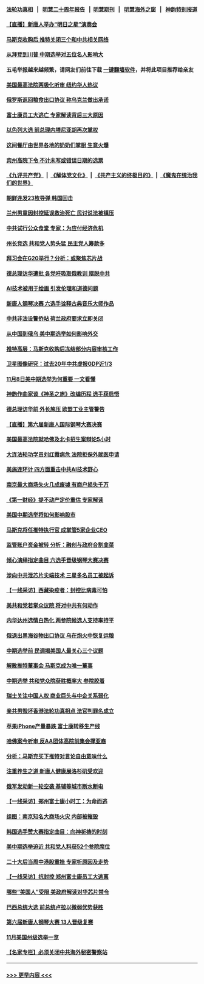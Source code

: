 #### [法轮功真相](https://github.com/gfw-breaker/truth/blob/master/README.md?t=0) &nbsp;&nbsp;|&nbsp;&nbsp; [明慧二十周年报告](https://github.com/gfw-breaker/mh-reports/blob/master/README.md?t=0) &nbsp;&nbsp;|&nbsp;&nbsp;[明慧期刊](https://github.com/gfw-breaker/mh-qikan) &nbsp;&nbsp;|&nbsp;&nbsp; [明慧海外之窗](https://github.com/gfw-breaker/mh-news/blob/master/README.md?t=0) &nbsp;&nbsp;|&nbsp;&nbsp; [神韵特别报道](https://github.com/gfw-breaker/mh-news/blob/master/shenyun.md?t=0)
#### [【直播】新唐人举办“明日之星”演奏会](../pages/nf4514/n13856862.md?t=11030501) 
#### [马斯克收购后 推特关闭三个和中共相关网络](../pages/nf4514/n13858100.md?t=11030501) 
#### [从拜登到川普 中期选举对五位名人影响大](../pages/nf4514/n13858092.md?t=11030501) 
#### 五毛举报越来越频繁，请网友们前往下载 [一键翻墙软件](https://github.com/gfw-breaker/ssr-accounts)，并将此项目推荐给亲友
#### [美国最高法院两极化听审 纽约华人热议](../pages/nf4514/n13857632.md?t=11030501) 
#### [俄罗斯返回粮食出口协议 称乌克兰做出承诺](../pages/nf4514/n13857903.md?t=11030501) 
#### [富士康员工大逃亡 专家解读背后三大原因](../pages/nf4514/n13857885.md?t=11030501) 
#### [以色列大选 前总理内塔尼亚胡再次掌权](../pages/nf4514/n13857260.md?t=11030501) 
#### [这间餐厅由世界各地的奶奶们掌厨 生意火爆](../pages/nf4514/n13857713.md?t=11030501) 
#### [宾州高院下令 不计未写或错误日期的选票](../pages/nf4514/n13857779.md?t=11030501) 
#### [《九评共产党》](https://github.com/begood0513/9ping.md/blob/master/README.md) &nbsp;|&nbsp; [《解体党文化》](../../../../jtdwh.md/blob/master/README.md)  &nbsp;|&nbsp; [《共产主义的终极目的》](../../../../gczydzjmd.md/blob/master/README.md) &nbsp;|&nbsp; [《魔鬼在统治我们的世界》](../../../../mgztzwmdsj.md/blob/master/README.md) 
#### [朝鲜连发23枚导弹 韩国回击](../pages/nf4514/n13857728.md?t=11030501) 
#### [兰州男童因封控延误救治死亡 民讨说法被镇压](../pages/nf4514/n13857567.md?t=11030501) 
#### [中共试行公众食堂 专家：为应付经济危机](../pages/nf4514/n13857649.md?t=11030501) 
#### [州长竞选 共和党人势头猛 民主党人筹款多](../pages/nf4514/n13857472.md?t=11030501) 
#### [拜习会在G20举行？分析：或聚焦芯片战](../pages/nf4514/n13857398.md?t=11030501) 
#### [德总理访华遭批 各党吁吸取俄教训 摆脱中共](../pages/nf4514/n13857413.md?t=11030501) 
#### [AI技术被用于绘画 引发伦理和道德问题](../pages/nf4514/n13856780.md?t=11030501) 
#### [新唐人钢琴决赛 六选手诠释古典音乐大师作品](../pages/nf4514/n13857443.md?t=11030501) 
#### [中共非法设警侨站 荷兰政府要求立即关闭](../pages/nf4514/n13857411.md?t=11030501) 
#### [从中国到俄乌 美中期选举如何影响外交](../pages/nf4514/n13857380.md?t=11030501) 
#### [推特高层：马斯克收购后冻结部分内容审核工作](../pages/nf4514/n13857381.md?t=11030501) 
#### [卫星图像研究：过去20年中共虚报GDP近1/3](../pages/nf4514/n13857096.md?t=11030501) 
#### [11月8日美中期选举为何重要 一文看懂](../pages/nf4514/n13857288.md?t=11030501) 
#### [神韵作曲家谈《神圣之旅》改编历程 选手获启悟](../pages/nf4514/n13856900.md?t=11030501) 
#### [德总理访华前 外长施压 欧盟工业主管警告](../pages/nf4514/n13857304.md?t=11030501) 
#### [【直播】第六届新唐人国际钢琴大赛决赛](../pages/nf4514/n13855860.md?t=11030501) 
#### [美国最高法院就哈佛及北卡招生案辩论5小时](../pages/nf4514/n13856870.md?t=11030501) 
#### [大连法轮功学员刘红霞病危 法院拒保外就医申请](../pages/nf4514/n13856678.md?t=11030501) 
#### [美施连环计 四方面重击中共AI技术野心](../pages/nf4514/n13856034.md?t=11030501) 
#### [南京最大商场失火几成废墟 有商户损失千万](../pages/nf4514/n13856865.md?t=11030501) 
#### [《第一财经》提不动产定价重估 专家解读](../pages/nf4514/n13856955.md?t=11030501) 
#### [美国中期选举将如何影响股市](../pages/nf4514/n13856652.md?t=11030501) 
#### [马斯克将任推特执行官 成掌管5家企业CEO](../pages/nf4514/n13856755.md?t=11030501) 
#### [监管账户资金被转 分析：融创与政府合割韭菜](../pages/nf4514/n13856743.md?t=11030501) 
#### [倾心演绎指定曲目 六选手晋级钢琴大赛决赛](../pages/nf4514/n13856551.md?t=11030501) 
#### [涉向中共泄芯片尖端技术 三星多名员工被起诉](../pages/nf4514/n13856714.md?t=11030501) 
#### [【一线采访】西藏染疫者：封控比病毒可怕](../pages/nf4514/n13856325.md?t=11030501) 
#### [美共和党若掌众议院 将对中共有何动作](../pages/nf4514/n13856657.md?t=11030501) 
#### [内华达州选情白热化 两参院候选人支持率持平](../pages/nf4514/n13856599.md?t=11030501) 
#### [俄退出黑海谷物出口协议 乌在炮火中恢复运粮](../pages/nf4514/n13856609.md?t=11030501) 
#### [中期选举前 民调揭美国人最关心三个议题](../pages/nf4514/n13856555.md?t=11030501) 
#### [解散推特董事会 马斯克成为唯一董事](../pages/nf4514/n13856604.md?t=11030501) 
#### [中期选举 共和党众院获胜概率大 参院胶着](../pages/nf4514/n13856591.md?t=11030501) 
#### [瑞士关注中国人权 商业巨头与中企关系弱化](../pages/nf4514/n13856210.md?t=11030501) 
#### [亲共男毁坏香港法轮功真相点 法官判罪名成立](../pages/nf4514/n13856571.md?t=11030501) 
#### [苹果iPhone产量暴跌 富士康转移生产线](../pages/nf4514/n13856463.md?t=11030501) 
#### [哈佛案今听审 反AA团体高院前集会撑亚裔](../pages/nf4514/n13856128.md?t=11030501) 
#### [分析：马斯克买下推特对言论自由意味什么](../pages/nf4514/n13856449.md?t=11030501) 
#### [注重养生之道 新唐人健康展洛杉矶受欢迎](../pages/nf4514/n13855968.md?t=11030501) 
#### [俄军发动新一轮空袭 基辅等城市断水断电](../pages/nf4514/n13856396.md?t=11030501) 
#### [【一线采访】郑州富士康小时工：为命而逃](../pages/nf4514/n13856200.md?t=11030501) 
#### [组图：南京知名大商场火灾 内部被摧毁](../pages/nf4514/n13856156.md?t=11030501) 
#### [韩国选手赞大赛指定曲目：向神祈祷的时刻](../pages/nf4514/n13855898.md?t=11030501) 
#### [美中期选举迫近 共和党人料获52个参院席位](../pages/nf4514/n13856106.md?t=11030501) 
#### [二十大后当周中港股重挫 专家析原因及走势](../pages/nf4514/n13855972.md?t=11030501) 
#### [【一线采访】抗封控 郑州富士康员工大逃离](../pages/nf4514/n13855945.md?t=11030501) 
#### [哪些“美国人”受限 美政府解读对华芯片禁令](../pages/nf4514/n13855991.md?t=11030501) 
#### [巴西总统大选 前总统卢拉以微弱优势获胜](../pages/nf4514/n13855961.md?t=11030501) 
#### [第六届新唐人钢琴大赛 13人晋级复赛](../pages/nf4514/n13855875.md?t=11030501) 
#### [11月美国州级选举一览](../pages/nf4514/n13855792.md?t=11030501) 
#### [【名家专栏】必须关闭中共海外秘密警察站](../pages/nf4514/n13855790.md?t=11030501) 

----
#### [ >>> 更早内容 <<< ](../indexes/nf4514-earlier.md)
